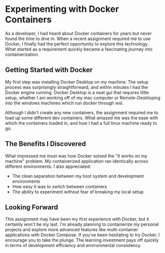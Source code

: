 # Experimenting with Docker Containers 
As a developer, I had heard about Docker containers for years but never found the time to dive in. When a recent assignment required me to use Docker, I finally had the perfect opportunity to explore this technology. What started as a requirement quickly became a fascinating journey into containerization.

## Getting Started with Docker
My first step was installing Docker Desktop on my machine. The setup process was surprisingly straightforward, and within minutes I had the Docker engine running. Docker Desktop is a neat gui that requires little setup, whether I am working off of my mac computer or Remote-Desktoping into the windows machines which run docker through wsl. 

Although I didn't create any new containers, the assignment required me to load up some different dev containers. What amazed me was the ease with which the containers loaded in, and how I had a full linux machine ready to go.

## The Benefits I Discovered
What impressed me most was how Docker solved the "it works on my machine" problem. My containerized application ran identically across different environments. I also appreciated:

- The clean separation between my host system and development environments
- How easy it was to switch between containers
- The ability to experiment without fear of breaking my local setup

## Looking Forward
This assignment may have been my first experience with Docker, but it certainly won't be my last. I'm already planning to containerize my personal projects and explore more advanced features like multi-container applications with Docker Compose.
If you've been hesitating to try Docker, I encourage you to take the plunge. The learning investment pays off quickly in terms of development efficiency and environmental consistency.
